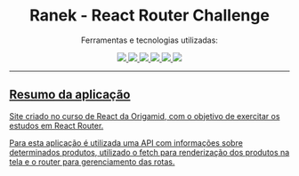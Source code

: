 <div align="center">

# Ranek - React Router Challenge
</div>

<div align="center">

   
  Ferramentas e tecnologias utilizadas: <br>

  <a href="https://react.dev/">
  <img src="https://skillicons.dev/icons?i=react"/>
  <a href="https://developer.mozilla.org/en-US/docs/Learn/JavaScript/First_steps/What_is_JavaScript">
  <img src="https://skillicons.dev/icons?i=js"/>
  <a href="https://developer.mozilla.org/en-US/docs/Web/CSS">
  <img src="https://skillicons.dev/icons?i=css"/>
  <a href="https://git-scm.com/">
  <img src="https://skillicons.dev/icons?i=git"/>
  <a href="https://github.com/">
  <img src="https://skillicons.dev/icons?i=github"/>
  <a href="https://code.visualstudio.com/">
  <img src="https://skillicons.dev/icons?i=vscode"/>

  </div>

  ---
## Resumo da aplicação
Site criado no curso de React da Origamid, com o objetivo de exercitar os estudos em React Router.

Para esta aplicação é utilizada uma API com informações sobre determinados produtos, utilizado o fetch para renderização dos produtos na tela e o router para gerenciamento das rotas.
